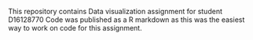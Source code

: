 This repository contains Data visualization assignment for student
D16128770
Code was published as a R markdown as this was the easiest way to work on code for this assignment. 
